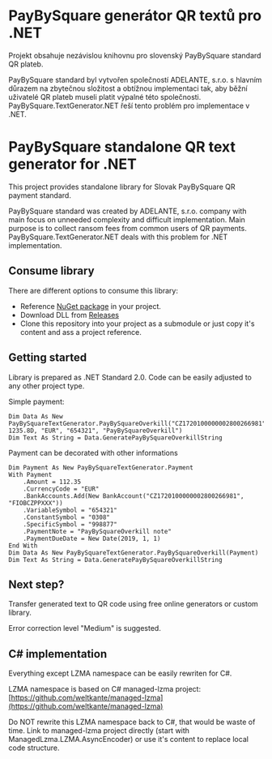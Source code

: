 ﻿# PayBySquare generátor QR textů pro .NET

Projekt obsahuje nezávislou knihovnu pro slovenský PayBySquare standard QR plateb.

PayBySquare standard byl vytvořen společností ADELANTE, s.r.o. s hlavním důrazem na zbytečnou složitost a obtížnou implementaci tak, aby běžní uživatelé QR plateb museli platit výpalné této společnosti. PayBySquare.TextGenerator.NET řeší tento problém pro implementace v .NET.

# PayBySquare standalone QR text generator for .NET

This project provides standalone library for Slovak PayBySquare QR payment standard.

PayBySquare standard was created by ADELANTE, s.r.o. company with main focus on unneeded complexity and difficult implementation. Main purpose is to collect ransom fees from common users of QR payments. PayBySquare.TextGenerator.NET deals with this problem for .NET implementation.

## Consume library

There are different options to consume this library:

* Reference [NuGet package](https://www.nuget.org/packages/PayBySquare.TextGenerator.NET/1.0.0) in your project.
* Download DLL from [Releases](https://github.com/PavlinII/PayBySquare.TextGenerator.NET/releases)
* Clone this repository into your project as a submodule or just copy it's content and ass a project reference.

## Getting started

Library is prepared as .NET Standard 2.0. Code can be easily adjusted to any other project type.

Simple payment:
```
Dim Data As New PayBySquareTextGenerator.PayBySquareOverkill("CZ1720100000002800266981", 1235.8D, "EUR", "654321", "PayBySquareOverkill")
Dim Text As String = Data.GeneratePayBySquareOverkillString
```

Payment can be decorated with other informations
```
Dim Payment As New PayBySquareTextGenerator.Payment
With Payment
    .Amount = 112.35
    .CurrencyCode = "EUR"
    .BankAccounts.Add(New BankAccount("CZ1720100000002800266981", "FIOBCZPPXXX"))
    .VariableSymbol = "654321"
    .ConstantSymbol = "0308"
    .SpecificSymbol = "998877"
    .PaymentNote = "PayBySquareOverkill note"
    .PaymentDueDate = New Date(2019, 1, 1)
End With
Dim Data As New PayBySquareTextGenerator.PayBySquareOverkill(Payment)
Dim Text As String = Data.GeneratePayBySquareOverkillString
```

## Next step?

Transfer generated text to QR code using free online generators or custom library.

Error correction level "Medium" is suggested.

## C# implementation

Everything except LZMA namespace can be easily rewriten for C#.

LZMA namespace is based on C# managed-lzma project: [https://github.com/weltkante/managed-lzma](https://github.com/weltkante/managed-lzma)

Do NOT rewrite this LZMA namespace back to C#, that would be waste of time. Link to managed-lzma project directly (start with ManagedLzma.LZMA.AsyncEncoder) or use it's content to replace local code structure.

